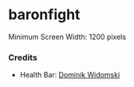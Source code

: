 # baronfight

Minimum Screen Width: 1200 pixels

### Credits
- Health Bar: [Dominik Widomski](https://codepen.io/dwidomski)
